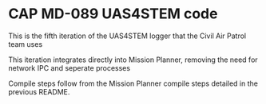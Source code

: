 # CAP MD-089 UAS4STEM code

This is the fifth iteration of the UAS4STEM logger that the Civil Air Patrol team uses

This iteration integrates directly into Mission Planner, removing the need for network IPC and seperate processes

Compile steps follow from the Mission Planner compile steps detailed in the previous README.
